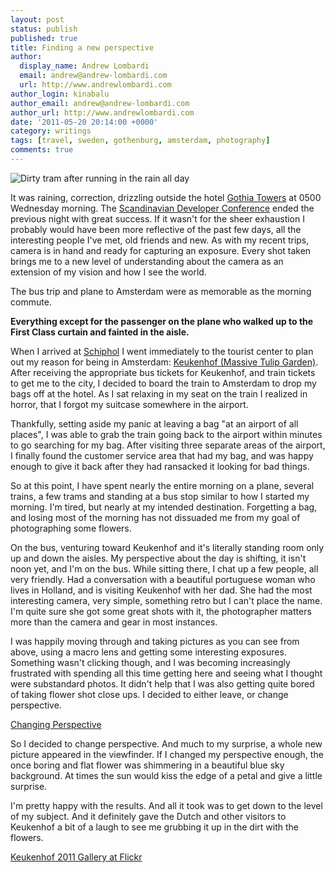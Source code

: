 ```yaml
---
layout: post
status: publish
published: true
title: Finding a new perspective
author:
  display_name: Andrew Lombardi
  email: andrew@andrew-lombardi.com
  url: http://www.andrewlombardi.com
author_login: kinabalu
author_email: andrew@andrew-lombardi.com
author_url: http://www.andrewlombardi.com
date: '2011-05-20 20:14:00 +0000'
category: writings
tags: [travel, sweden, gothenburg, amsterdam, photography]
comments: true
---
```


![Dirty tram after running in the rain all day](http://farm6.static.flickr.com/5267/5604071293_c30972244e.jpg)

It was raining, correction, drizzling outside the
hotel [Gothia Towers](http://www.gothiatowers.com/) at 0500 Wednesday morning. The [Scandinavian
Developer Conference](http://scandevconf.se/) ended the previous night with great success. If
it wasn't for the sheer exhaustion I probably would have been more
reflective of the past few days, all the interesting people I've met,
old friends and new. As with my recent trips, camera is in hand and
ready for capturing an exposure. Every shot taken brings me to a new
level of understanding about the camera as an extension of my vision and
how I see the world.

The bus trip and plane to Amsterdam were as memorable as the morning
commute.

**Everything except for the passenger on the plane who walked up to the
First Class curtain and fainted in the aisle.**

When I arrived at [Schiphol](http://www.schiphol.com/) I went immediately to the tourist center
to plan out my reason for being in Amsterdam: [Keukenhof (Massive Tulip
Garden)](http://keukenhof.nl). After receiving the appropriate bus tickets for Keukenhof,
and train tickets to get me to the city, I decided to board the train to
Amsterdam to drop my bags off at the hotel. As I sat relaxing in my seat
on the train I realized in horror, that I forgot my suitcase somewhere
in the airport.

<!--more-->

Thankfully, setting aside my panic at leaving a bag "at an airport of
all places", I was able to grab the train going back to the airport
within minutes to go searching for my bag. After visiting three separate
areas of the airport, I finally found the customer service area that had
my bag, and was happy enough to give it back after they had ransacked it
looking for bad things.

So at this point, I have spent nearly the entire morning on a plane,
several trains, a few trams and standing at a bus stop similar to how I
started my morning. I'm tired, but nearly at my intended destination.
Forgetting a bag, and losing most of the morning has not dissuaded me
from my goal of photographing some flowers.

<!-- http://www.flickr.com/photos/kinabalu/5621311463/ -->

On the bus, venturing toward Keukenhof and it's literally standing room
only up and down the aisles. My perspective about the day is shifting,
it isn't noon yet, and I'm on the bus. While sitting there, I chat up a
few people, all very friendly. Had a conversation with a beautiful
portuguese woman who lives in Holland, and is visiting Keukenhof with
her dad. She had the most interesting camera, very simple, something
retro but I can't place the name. I'm quite sure she got some great
shots with it, the photographer matters more than the camera and gear in
most instances.

<!-- 
http://www.flickr.com/photos/kinabalu/5621906804/
http://www.flickr.com/photos/kinabalu/5621904370/
http://www.flickr.com/photos/kinabalu/5621317665/ 
-->

I was happily moving through and taking pictures as you can see from
above, using a macro lens and getting some interesting exposures.
Something wasn't clicking though, and I was becoming increasingly
frustrated with spending all this time getting here and seeing what I
thought were substandard photos. It didn't help that I was also getting
quite bored of taking flower shot close ups. I decided to either leave,
or change perspective.

[Changing Perspective](https://live.staticflickr.com/3660/5737739687_6707e5e937_c.jpg)

So I decided to change perspective. And much to my surprise, a whole new
picture appeared in the viewfinder. If I changed my perspective enough,
the once boring and flat flower was shimmering in a beautiful blue sky
background. At times the sun would kiss the edge of a petal and give a
little surprise.

<!-- 
http://www.flickr.com/photos/kinabalu/5621305443/[/flickr]
http://www.flickr.com/photos/kinabalu/5621893208/[/flickr]
http://www.flickr.com/photos/kinabalu/5621900382/[/flickr] 
-->

I'm pretty happy with the results. And all it took was to get down to
the level of my subject. And it definitely gave the Dutch and other
visitors to Keukenhof a bit of a laugh to see me grubbing it up in the
dirt with the flowers.

[Keukenhof 2011 Gallery at Flickr](http://www.flickr.com/photos/kinabalu/sets/72157626502932714/)
